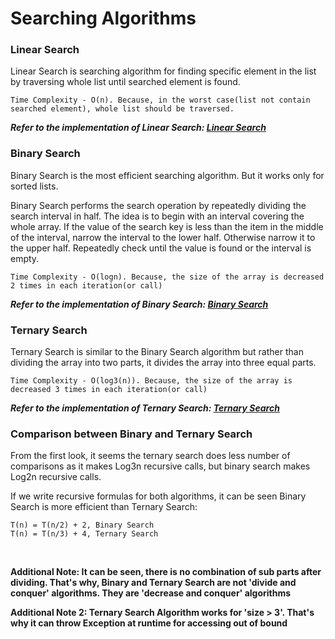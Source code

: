 # Searching Algorithms

### Linear Search
Linear Search is searching algorithm for finding specific element in the list by traversing whole list until searched element is found.

```
Time Complexity - O(n). Because, in the worst case(list not contain searched element), whole list should be traversed.
```

***Refer to the implementation of Linear Search: [Linear Search](https://github.com/ferhad2207/Data-Structures-and-Algorithms/blob/master/Algorithms/Searching/src/com/ferhad/LinearSearch.java 
'LinearSearch.java file')***

### Binary Search 
Binary Search is the most efficient searching algorithm. But it works only for sorted lists.

Binary Search performs the search operation by repeatedly dividing the search interval in half. The idea is to begin with an interval covering the whole array. If the value of 
the search key is less than the item in the middle of the interval, narrow the interval to the lower half. Otherwise narrow it to the upper half. Repeatedly check until the 
value is found or the interval is empty.

```
Time Complexity - O(logn). Because, the size of the array is decreased 2 times in each iteration(or call)
```

***Refer to the implementation of Binary Search: [Binary Search](https://github.com/ferhad2207/Data-Structures-and-Algorithms/blob/master/Algorithms/Searching/src/com/ferhad/BinarySearch.java 
'BinarySearch.java file')***

### Ternary Search
Ternary Search is similar to the Binary Search algorithm but rather than dividing the array into two parts, it divides the array into three equal parts.

```
Time Complexity - O(log3(n)). Because, the size of the array is decreased 3 times in each iteration(or call)
```

***Refer to the implementation of Ternary Search: [Ternary Search](https://github.com/ferhad2207/Data-Structures-and-Algorithms/blob/master/Algorithms/Searching/src/com/ferhad/TernarySearch.java 
'TernarySearch.java file')***

### Comparison between Binary and Ternary Search
From the first look, it seems the ternary search does less number of comparisons as it makes Log3n recursive calls, but binary search makes Log2n recursive calls.

If we write recursive formulas for both algorithms, it can be seen Binary Search is more efficient than Ternary Search:

```
T(n) = T(n/2) + 2, Binary Search
T(n) = T(n/3) + 4, Ternary Search
```

<br/>

**Additional Note: It can be seen, there is no combination of sub parts after dividing. That's why, Binary and Ternary Search are not 'divide and conquer' algorithms. They are 'decrease and conquer' 
algorithms**

**Additional Note 2: Ternary Search Algorithm works for 'size > 3'. That's why it can throw Exception at runtime for accessing out of bound**
